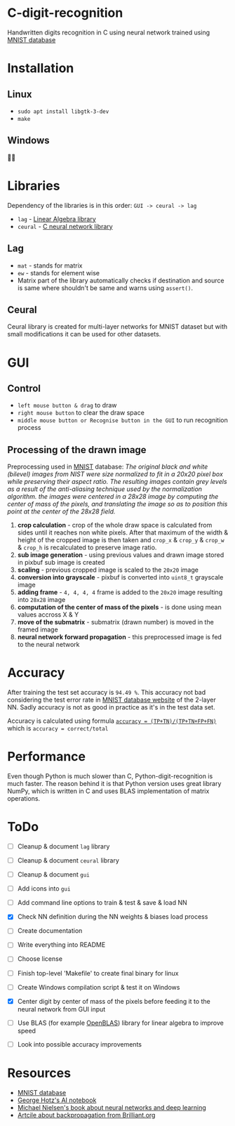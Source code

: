 # C-digit-recognition
Handwritten digits recognition in C using neural network trained using [MNIST database](http://yann.lecun.com/exdb/mnist/)


# Installation

## Linux
- `sudo apt install libgtk-3-dev`
- `make`

## Windows
🤷‍♂️


# Libraries
Dependency of the libraries is in this order: `GUI -> ceural -> lag`
 - `lag` - [Linear Algebra library](#Lag)
 - `ceural` - [C neural network library](#Ceural)

## Lag
- `mat` - stands for matrix
- `ew` - stands for element wise
- Matrix part of the library automatically checks if destination and source is same where shouldn't be same and warns using `assert()`.

## Ceural
Ceural library is created for multi-layer networks for MNIST dataset but with small modifications it can be used for other datasets.

# GUI

## Control
- `left mouse button & drag` to draw
- `right mouse button` to clear the draw space
- `middle mouse button or Recognise button in the GUI` to run recognition process

## Processing of the drawn image
Preprocessing used in [MNIST](http://yann.lecun.com/exdb/mnist/) database: *The original black and white (bilevel) images from NIST were size normalized to fit in a 20x20 pixel box while preserving their aspect ratio. The resulting images contain grey levels as a result of the anti-aliasing technique used by the normalization algorithm. the images were centered in a 28x28 image by computing the center of mass of the pixels, and translating the image so as to position this point at the center of the 28x28 field.*

1. **crop calculation** - crop of the whole draw space is calculated from sides until it reaches non white pixels. After that maximum of the width & height of the cropped image is then taken and `crop_x` & `crop_y` & `crop_w` & `crop_h` is recalculated to preserve image ratio.
2. **sub image generation** - using previous values and drawn image stored in pixbuf sub image is created
3. **scaling** - previous cropped image is scaled to the `20x20` image
4. **conversion into grayscale** - pixbuf is converted into `uint8_t` grayscale image
5. **adding frame** - `4, 4, 4, 4` frame is added to the `20x20` image resulting into `28x28` image
6. **computation of the center of mass of the pixels** - is done using mean values accross X & Y
7. **move of the submatrix** - submatrix (drawn number) is moved in the framed image
8. **neural network forward propagation** - this preprocessed image is fed to the neural network

# Accuracy
After training the test set accuracy is `94.49 %`. This accuracy not bad considering the test error rate in [MNIST database website](http://yann.lecun.com/exdb/mnist/) of the 2-layer NN. Sadly accuracy is not as good in practice as it's in the test data set.

Accuracy is calculated using formula [`accuracy = (TP+TN)/(TP+TN+FP+FN)`](https://en.wikipedia.org/wiki/Accuracy_and_precision) which is `accuracy = correct/total`


# Performance
Even though Python is much slower than C, Python-digit-recognition is much faster. The reason behind it is that Python version uses great library NumPy, which is written in C and uses BLAS implementation of matrix operations.


# ToDo
- [ ] Cleanup & document `lag` library
- [ ] Cleanup & document `ceural` library
- [ ] Cleanup & document `gui`
- [ ] Add icons into `gui`
- [ ] Add command line options to train & test & save & load NN
- [x] Check NN definition during the NN weights & biases load process
- [ ] Create documentation
- [ ] Write everything into README
- [ ] Choose license
- [ ] Finish top-level 'Makefile' to create final binary for linux
- [ ] Create Windows compilation script & test it on Windows
- [x] Center digit by center of mass of the pixels before feeding it to the neural network from GUI input
- [ ] Use BLAS (for example [OpenBLAS](https://github.com/xianyi/OpenBLAS)) library for linear algebra to improve speed
- [ ] Look into possible accuracy improvements


# Resources
- [MNIST database](http://yann.lecun.com/exdb/mnist/)
- [George Hotz's AI notebook](https://github.com/geohot/ai-notebooks/blob/master/mnist_from_scratch.ipynb)
- [Michael Nielsen's book about neural networks and deep learning](http://neuralnetworksanddeeplearning.com/chap2.html)
- [Artcile about backpropagation from Brilliant.org](https://brilliant.org/wiki/backpropagation/)